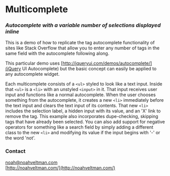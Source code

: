 # Multicomplete
### *Autocomplete with a variable number of selections displayed inline*

This is a demo of how to replicate the tag autocomplete functionality of sites like Stack Overflow that allow you to enter any number of tags in the same field with the autocomplete following along.

This particular demo uses [http://jqueryui.com/demos/autocomplete/](jQuery UI Autocomplete) but the basic concept can easily be applied to any autocomplete widget.

Each multicomplete consists of a `<ul>` styled to look like a text input.  Inside that `<ul>` is a `<li>` with an unstyled `<input>` in it.  That input receives user input and functions like a normal autocomplete.  When the user chooses something from the autocomplete, it creates a new `<li>` immediately before the text input and clears the text input of its contents. That new `<li>` includes the selection label, a hidden input with its value, and an 'X' link to remove the tag.  This example also incorporates dupe-checking, skipping tags that have already been selected.  You can also add support for negative operators for something like a search field by simply adding a different class to the new `<li>` and modifying its value if the input begins with '-' or the word 'not'.

### Contact  
[noah@noahveltman.com](mailto:noah@noahveltman.com)  
[http://noahveltman.com/](http://noahveltman.com/)